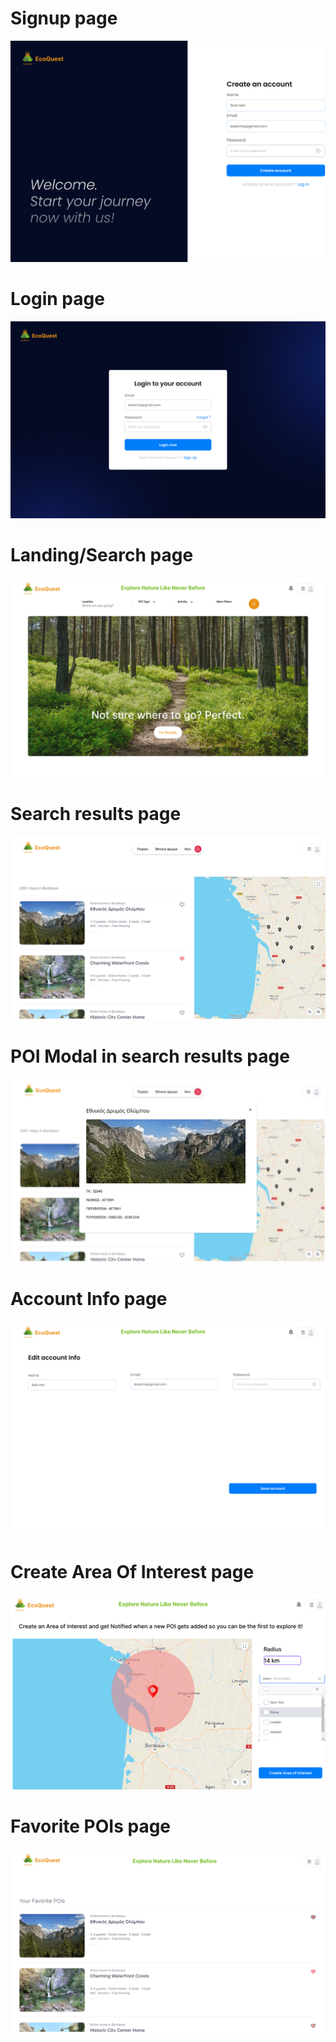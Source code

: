 # Signup page
![Signup](../ergasia1/UI/2.jpg)
# Login page
![Login](../ergasia1/UI/3.jpg)
# Landing/Search page
![Landing](../ergasia1/UI/4.jpg)
# Search results page
![Searc](../ergasia1/UI/5.jpg)
# POI Modal in search results page
![Poi](../ergasia1/UI/6.jpg)
# Account Info page
![Account](../ergasia1/UI/7.jpg)
# Create Area Of Interest page
![Area](../ergasia1/UI/8.jpg)
<!-- # Admin page
![Adming](../ergasia1/UI/9.jpg) -->
# Favorite POIs page
![Favorites](../ergasia1/UI/10.jpg)